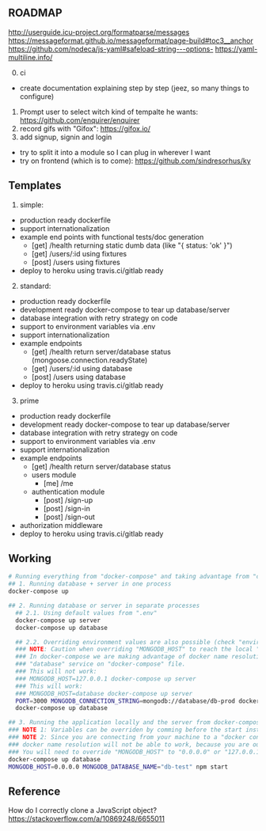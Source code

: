 ## ROADMAP

http://userguide.icu-project.org/formatparse/messages
https://messageformat.github.io/messageformat/page-build#toc3__anchor
https://github.com/nodeca/js-yaml#safeload-string---options-
https://yaml-multiline.info/

0. ci
  - create documentation explaining step by step (jeez, so many things to configure)
1. Prompt user to select witch kind of tempalte he wants: https://github.com/enquirer/enquirer
2. record gifs with "Gifox": https://gifox.io/
3. add signup, signin and login
  * try to split it into a module so I can plug in wherever I want
* try on frontend (which is to come): https://github.com/sindresorhus/ky

## Templates

1. simple:
  * production ready dockerfile
  * support internationalization
  * example end points with functional tests/doc generation
    * [get] /health returning static dumb data (like "{ status: 'ok' }")
    * [get] /users/:id using fixtures
    * [post] /users using fixtures
  * deploy to heroku using travis.ci/gitlab ready
2. standard:
  * production ready dockerfile
  * development ready docker-compose to tear up database/server
  * database integration with retry strategy on code
  * support to environment variables via .env
  * support internationalization
  * example endpoints
    * [get] /health return server/database status (mongoose.connection.readyState)
    * [get] /users/:id using database
    * [post] /users using database
  * deploy to heroku using travis.ci/gitlab ready
3. prime
  * production ready dockerfile
  * development ready docker-compose to tear up database/server
  * database integration with retry strategy on code
  * support to environment variables via .env
  * support internationalization
  * example endpoints
    * [get] /health return server/database status
    * users module
      * [me] /me
    * authentication module
      * [post] /sign-up
      * [post] /sign-in
      * [post] /sign-out
  * authorization middleware
  * deploy to heroku using travis.ci/gitlab ready

## Working

```sh
# Running everything from "docker-compose" and taking advantage from "container name resolution":
## 1. Running database + server in one process
docker-compose up

## 2. Running database or server in separate processes
  ## 2.1. Using default values from ".env"
  docker-compose up server
  docker-compose up database

  ## 2.2. Overriding environment values are also possible (check "environments" under "docker-compose.yml")
  ### NOTE: Caution when overriding "MONGODB_HOST" to reach the local "database" container.
  ### In docker-compose we are making advantage of docker name resolution to connect to the database, set as
  ### "database" service on "docker-compose" file.
  ### This will not work:
  ### MONGODB_HOST=127.0.0.1 docker-compose up server
  ### This will work:
  ### MONGODB_HOST=database docker-compose up server
  PORT=3000 MONGODB_CONNECTION_STRING=mongodb://database/db-prod docker-compose up server
  docker-compose up database

## 3. Running the application locally and the server from docker-compose
### NOTE 1: Variables can be overriden by comming before the start instruction.
### NOTE 2: Since you are connecting from your machine to a "docker container", the
### docker name resolution will not be able to work, because you are outside of its network.
### You will need to override "MONGODB_HOST" to "0.0.0.0" or "127.0.0.1" to be able to connect to it.
docker-compose up database
MONGODB_HOST=0.0.0.0 MONGODB_DATABASE_NAME="db-test" npm start
```

## Reference

How do I correctly clone a JavaScript object?
https://stackoverflow.com/a/10869248/6655011
